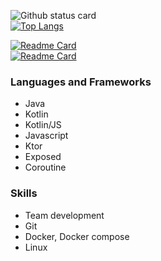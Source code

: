 ![Github status card](https://github-readme-stats.vercel.app/api?username=Kotlin-chan&count_private=true&border_radius=0&include_all_commits=true&hide_title=true)  
[![Top Langs](https://github-readme-stats.vercel.app/api/top-langs/?username=Kotlin-chan&count_private=true&border_radius=0&hide_title=true)](https://github.com/Kotlin-chan)
  
[![Readme Card](https://github-readme-stats.vercel.app/api/pin/?username=TeamKun&repo=flylib-reloaded)](https://github.com/TeamKun/flylib-reloaded)  
[![Readme Card](https://github-readme-stats.vercel.app/api/pin/?username=Kotlin-chan&repo=get-gradle-project-version)](https://github.com/Kotlin-chan/get-gradle-project-version)
  
### Languages and Frameworks
- Java
- Kotlin
- Kotlin/JS
- Javascript
- Ktor
- Exposed
- Coroutine

### Skills
- Team development
- Git
- Docker, Docker compose
- Linux

